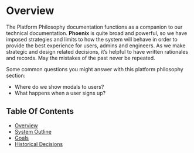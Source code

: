# Overview

The Platform Philosophy documentation functions as a companion to our technical documentation. **Phoenix** is quite broad and powerful, so we have imposed strategies and limits to how the system will behave in order to provide the best experience for users, admins and engineers. As we make strategic and design related decisions, it’s helpful to have written rationales and records. May the mistakes of the past never be repeated.

Some common questions you might answer with this platform philosophy section:

* Where do we show modals to users?
* What happens when a user signs up?

## Table Of Contents

* [Overview](overview.md)
* [System Outline](system-outline.md)
* [Goals](goals.md)
* [Historical Decisions](historical-decisions.md)
